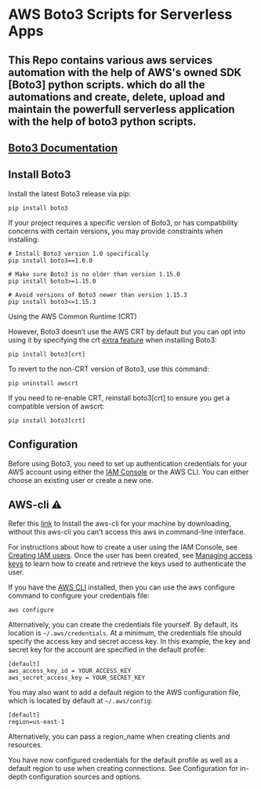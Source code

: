 # AWS Boto3 Scripts for Serverless Apps

## This Repo contains various aws services automation with the help of AWS's owned SDK [Boto3] python scripts. which do all the automations and create, delete, upload and maintain the powerfull serverless application with the help of boto3 python scripts.


## [Boto3 Documentation](https://boto3.amazonaws.com/v1/documentation/api/latest/index.html)

## Install Boto3
Install the latest Boto3 release via pip:

```
pip install boto3
```
If your project requires a specific version of Boto3, or has compatibility concerns with certain versions, you may provide constraints when installing:

```
# Install Boto3 version 1.0 specifically
pip install boto3==1.0.0

# Make sure Boto3 is no older than version 1.15.0
pip install boto3>=1.15.0

# Avoid versions of Boto3 newer than version 1.15.3
pip install boto3<=1.15.3
```

Using the AWS Common Runtime (CRT)

However, Boto3 doesn’t use the AWS CRT by default but you can opt into using it by specifying the crt [extra feature](https://peps.python.org/pep-0508/#extras) when installing Boto3:
```
pip install boto3[crt]
```
To revert to the non-CRT version of Boto3, use this command:
```
pip uninstall awscrt
```
If you need to re-enable CRT, reinstall boto3[crt] to ensure you get a compatible version of awscrt:
```
pip install boto3[crt]
```



## Configuration

Before using Boto3, you need to set up authentication credentials for your AWS account using either the [IAM Console](https://console.aws.amazon.com/iam/home) or the AWS CLI. You can either choose an existing user or create a new one.

## AWS-cli ⚠️ 

Refer this [link](https://docs.aws.amazon.com/cli/latest/userguide/getting-started-install.html) to Install the aws-cli for your machine by downloading, without this aws-cli you can't access this aws in command-line interface.


For instructions about how to create a user using the IAM Console, see [Creating IAM users](https://docs.aws.amazon.com/IAM/latest/UserGuide/id_users_create.html#id_users_create_console). Once the user has been created, see [Managing access keys](https://docs.aws.amazon.com/IAM/latest/UserGuide/id_credentials_access-keys.html#Using_CreateAccessKey) to learn how to create and retrieve the keys used to authenticate the user.

If you have the [AWS CLI](http://aws.amazon.com/cli/) installed, then you can use the aws configure command to configure your credentials file:

```
aws configure
```

Alternatively, you can create the credentials file yourself. By default, its location is ```~/.aws/credentials```. At a minimum, the credentials file should specify the access key and secret access key. In this example, the key and secret key for the account are specified in the default profile:

```
[default]
aws_access_key_id = YOUR_ACCESS_KEY
aws_secret_access_key = YOUR_SECRET_KEY
```

You may also want to add a default region to the AWS configuration file, which is located by default at ```~/.aws/config```:

```
[default]
region=us-east-1
```

Alternatively, you can pass a region_name when creating clients and resources.

You have now configured credentials for the default profile as well as a default region to use when creating connections. See Configuration for in-depth configuration sources and options.
